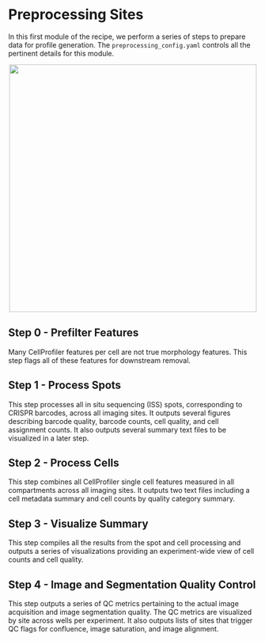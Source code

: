 # Preprocessing Sites

In this first module of the recipe, we perform a series of steps to prepare data for profile generation.
The `preprocessing_config.yaml` controls all the pertinent details for this module.

<p align="center">
<img src="https://raw.githubusercontent.com/broadinstitute/pooled-cell-painting-profiling-recipe/068c7eae79f56a50732fdf173902dc596c95ce3f/0.preprocess-sites/media/preprocessing_workflow.png" width="500">
</p>

## Step 0 - Prefilter Features

Many CellProfiler features per cell are not true morphology features.
This step flags all of these features for downstream removal.

## Step 1 - Process Spots

This step processes all in situ sequencing (ISS) spots, corresponding to CRISPR barcodes, across all imaging sites.
It outputs several figures describing barcode quality, barcode counts, cell quality, and cell assignment counts.
It also outputs several summary text files to be visualized in a later step.

## Step 2 - Process Cells

This step combines all CellProfiler single cell features measured in all compartments across all imaging sites.
It outputs two text files including a cell metadata summary and cell counts by quality category summary.

## Step 3 - Visualize Summary

This step compiles all the results from the spot and cell processing and outputs a series of visualizations providing an experiment-wide view of cell counts and cell quality.

## Step 4 - Image and Segmentation Quality Control

This step outputs a series of QC metrics pertaining to the actual image acquisition and image segmentation quality.
The QC metrics are visualized by site across wells per experiment.
It also outputs lists of sites that trigger QC flags for confluence, image saturation, and image alignment.
